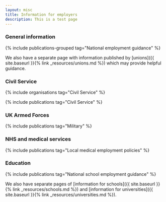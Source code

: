 ```yaml
---
layout: misc
title: Information for employers
description: This is a test page
---
```


### General information

{% include publications-grouped tag="National employment guidance" %}

We also have a separate page with information published by [unions]({{ site.baseurl }}{% link _resources/unions.md %}) which may provide helpful guidance.

### Civil Service

{% include organisations tag="Civil Service" %}

{% include publications tag="Civil Service" %}

### UK Armed Forces

{% include publications tag="Military" %}

### NHS and medical services

{% include publications tag="Local medical employment policies" %}

### Education

{% include publications tag="National school employment guidance" %}

We also have separate pages of [information for schools]({{ site.baseurl }}{% link _resources/schools.md %}) and [information for universities]({{ site.baseurl }}{% link _resources/universities.md %}).
